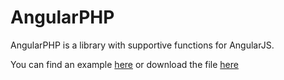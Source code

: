 AngularPHP
==========

AngularPHP is a library with supportive functions for AngularJS.

You can find an example [here](https://github.com/damon-kronski/angularphp/blob/master/example/)
or download the file [here](https://github.com/damon-kronski/angularphp/blob/master/angularphp.php)
